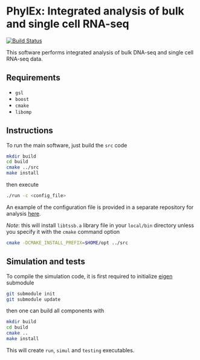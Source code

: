 # PhylEx: Integrated analysis of bulk and single cell RNA-seq

[![Build Status](https://travis-ci.com/junseonghwan/PhylEx.svg?token=wxZvzvzdwz1aU7zpr7vw&branch=master)](https://travis-ci.com/junseonghwan/PhylEx)

This software performs integrated analysis of bulk DNA-seq and single cell RNA-seq data.

## Requirements

+ `gsl`
+ `boost`
+ `cmake`
+ `libomp`

## Instructions

To run the main software, just build the `src` code

```bash
mkdir build
cd build
cmake ../src
make install
```

then execute

```bash
./run -c <config_file>
```

An example of the configuration file is provided in a separate repository for analysis [here](https://github.com/junseonghwan/PhylExAnalysis).

_Note_: this will install `libtssb.a` library file in your `local/bin` directory
unless you specify it with the `cmake` command option
```bash
cmake -DCMAKE_INSTALL_PREFIX=$HOME/opt ../src
```

## Simulation and tests

To compile the simulation code, it is first required to
initialize [eigen](https://gitlab.com/libeigen/eigen) submodule

```bash
git submodule init
git submodule update
```

then one can build all components with

```bash
mkdir build
cd build
cmake ..
make install
```

This will create `run`, `simul` and `testing` executables.